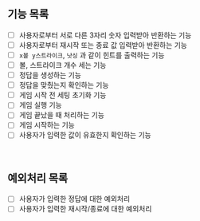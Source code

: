 ## 기능 목록

- [ ] 사용자로부터 서로 다른 3자리 숫자 입력받아 반환하는 기능
- [ ] 사용자로부터 재시작 또는 종료 값 입력받아 반환하는 기능
- [ ] `x볼 y스트라이크`, `낫싱` 과 같이 힌트를 출력하는 기능
- [ ] 볼, 스트라이크 개수 세는 기능
- [ ] 정답을 생성하는 기능
- [ ] 정답을 맞췄는지 확인하는 기능
- [ ] 게임 시작 전 세팅 초기화 기능
- [ ] 게임 실행 기능
- [ ] 게임 끝났을 때 처리하는 기능
- [ ] 게임 시작하는 기능
- [ ] 사용자가 입력한 값이 유효한지 확인하는 기능

<br>

## 예외처리 목록

- [ ] 사용자가 입력한 정답에 대한 예외처리
- [ ] 사용자가 입력한 재시작/종료에 대한 예외처리